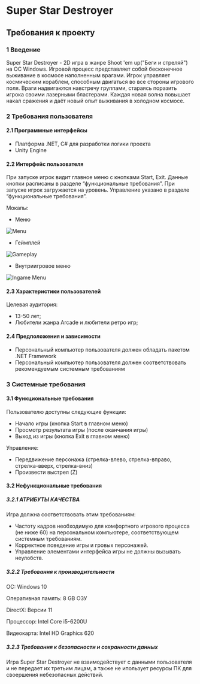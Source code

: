 # Super Star Destroyer
## Требования к проекту
### 1 Введение
Super Star Destroyer - 2D игра в жанре Shoot 'em up("Беги и стреляй") на ОС Windows. Игровой процесс представляет собой бесконечное выживание в космосе наполненным врагами. Игрок управляет космическим кораблем, способным двигаться во все стороны игрового поля. Враги надвигаются навстречу группами, стараясь поразить игрока своими лазерными бластерами. Каждая новая волна повышает накал сражения и даёт новый опыт выживания в холодном космосе.

### 2 Требования пользователя
#### 2.1 Программные интерфейсы
* Платформа .NET, C# для разработки логики проекта
* Unity Engine

#### 2.2 Интерфейс пользователя
При запуске игрок видит главное меню с кнопками Start, Exit. Данные кнопки расписаны в разделе “функциональные требования”. При запуске игрок загружается на уровень. Управление указано в разделе “функциональные требования”.

Мокапы:
* Меню

![Menu](https://pp.userapi.com/c851020/v851020315/b3a19/Hl_S1PZrNyY.jpg)

* Геймплей

![Gameplay](https://pp.userapi.com/c851020/v851020315/b3a2d/vHUaaW_sZFI.jpg)

* Внутриигровое меню

![Ingame Menu](https://pp.userapi.com/c851020/v851020315/b3a23/nerQA57Qm7M.jpg)

#### 2.3 Характеристики пользователей
Целевая аудитория:
* 13-50 лет;
* Любители жанра Arcade и любители ретро игр;

#### 2.4 Предположения и зависимости
* Персональный компьютер пользователя должен обладать пакетом .NET Framework 
* Персональный компьютер пользователя должен соответствовать рекомендуемым системным требованиям

### 3 Системные требования
#### 3.1 Функциональные требования
Пользователю доступны следующие функции:
* Начало игры (кнопка Start в главном меню)
* Просмотр результата игры (после оканчания игры)
* Выход из игры (кнопка Exit в главном меню)

Управление:
* Передвижение персонажа (стрелка-влево, стрелка-вправо, стрелка-вверх, стрелка-вниз)
* Произвести выстрел (Z)
#### 3.2 Нефункциональные требования
##### 3.2.1 АТРИБУТЫ КАЧЕСТВА
Игра должна соответствовать этим требованиям:
* Частоту кадров необходимую для комфортного игрового процесса  (не ниже 60) на персональном компьютере, соответствующем системным требованиям.
* Корректное поведение игры и гровых персонажей.
* Управление элементами интерфейса игры не должны вызывать неулобств.
##### 3.2.2 Требования к производительности
ОС: Windows 10

Оперативная память: 8 GB ОЗУ

DirectX: Версии 11

Процессор: Intel Core i5-6200U

Видеокарта: Intel HD Graphics 620

##### 3.2.3 Требования к безопасности и сохранности данных
Игра Super Star Destroyer не взаимодействует с данными пользователя и не передает их третьим лицам, а также не ипользует ресурсы ПК для своершения небезопасных действий.
